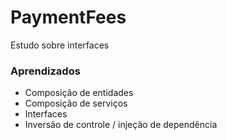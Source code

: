 # PaymentFees
Estudo sobre interfaces

### Aprendizados

- Composição de entidades
- Composição de serviços
- Interfaces
- Inversão de controle / injeção de dependência
